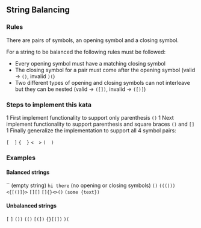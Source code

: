 ## String Balancing

### Rules

There are pairs of symbols, an opening symbol and a closing symbol.

For a string to be balanced the following rules must be followed:

 - Every opening symbol must have a matching closing symbol
 - The closing symbol for a pair must come after the opening symbol (valid -> `()`, invalid `)(`)
 - Two different types of opening and closing symbols can not interleave but they can be nested (valid -> `([])`, invalid -> `([)]`)

### Steps to implement this kata

1 First implement functionality to support only parenthesis `()`
1 Next implement functionality to support parenthesis and square braces `()` and `[]`
1 Finally generalize the implementation to support all 4 symbol pairs:

`[  ]`
`{  }`
`<  >`
`(  )`

### Examples

#### Balanced strings

`` (empty string)
`hi there` (no opening or closing symbols)
`()`
`((()))`
`<{[()]}>`
`[][]`
`[]{}<>()`
`(some {text})`

#### Unbalanced strings

`[`
`]`
`())`
`(()`
`[(])`
`{}[(])`
`)(`